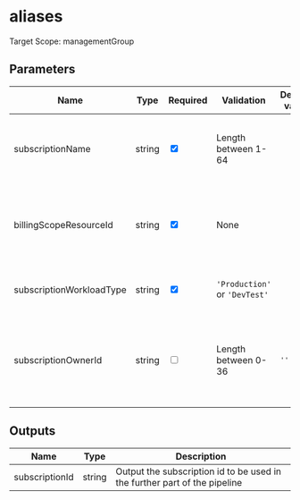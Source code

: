 # aliases

Target Scope: managementGroup

## Parameters
| Name | Type | Required | Validation | Default value | Description |
| -- |  -- | -- | -- | -- | -- |
| subscriptionName | string | <input type="checkbox" checked> | Length between 1-64 | <pre></pre> | The subscription name. Preferably without spaces. |
| billingScopeResourceId | string | <input type="checkbox" checked> | None | <pre></pre> | Provide the full resource ID of billing scope to use for subscription creation. |
| subscriptionWorkloadType | string | <input type="checkbox" checked> | `'Production'` or  `'DevTest'` | <pre></pre> | The workload type of this subscription. |
| subscriptionOwnerId | string | <input type="checkbox"> | Length between 0-36 | <pre>''</pre> | Azure AD Object ID of the principal that should be made owner of this created subscription. |
## Outputs
| Name | Type | Description |
| -- |  -- | -- |
| subscriptionId | string | Output the subscription id to be used in the further part of the pipeline |

